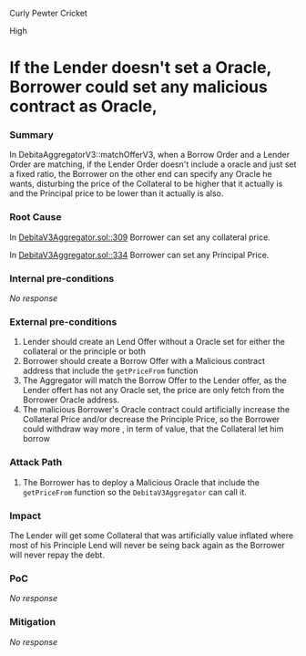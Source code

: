 Curly Pewter Cricket

High

# If the Lender doesn't set a Oracle, Borrower could set any malicious contract as Oracle,

### Summary

In DebitaAggregatorV3::matchOfferV3, when a Borrow Order and a Lender Order are matching, if the Lender Order doesn't include a oracle and just set a fixed ratio, the Borrower on the other end can specify any Oracle he wants, disturbing the price of the Collateral to be higher that it actually is and the Principal price to be lower than it actually is also.  

### Root Cause

In [DebitaV3Aggregator.sol::309](https://github.com/sherlock-audit/2024-11-debita-finance-v3/blob/main/Debita-V3-Contracts/contracts/DebitaV3Aggregator.sol#L309C13-L309C56)  Borrower can set any collateral price.

In [DebitaV3Aggregator.sol::334](https://github.com/sherlock-audit/2024-11-debita-finance-v3/blob/main/Debita-V3-Contracts/contracts/DebitaV3Aggregator.sol#L334C15-L334C52) Borrower can set any Principal Price.

### Internal pre-conditions

_No response_

### External pre-conditions

1. Lender should create an Lend Offer without a Oracle set for either the collateral or the principle or both 
2. Borrower should create a Borrow Offer with a Malicious contract address that include the `getPriceFrom` function
3. The Aggregator will match the Borrow Offer to the Lender offer, as the Lender offert has not any Oracle set, the price are only fetch from the Borrower Oracle address. 
4. The malicious Borrower's Oracle contract could artificially increase the Collateral Price and/or decrease the Principle Price, so the Borrower could withdraw way more , in term of value, that the Collateral let him borrow 

### Attack Path

1. The Borrower has to deploy a Malicious Oracle that include the `getPriceFrom` function so the `DebitaV3Aggregator` can call it. 

### Impact

The Lender will get some Collateral that was artificially value inflated where most of his Principle Lend will never be seing back again as the Borrower will never repay the debt. 

### PoC

_No response_

### Mitigation

_No response_